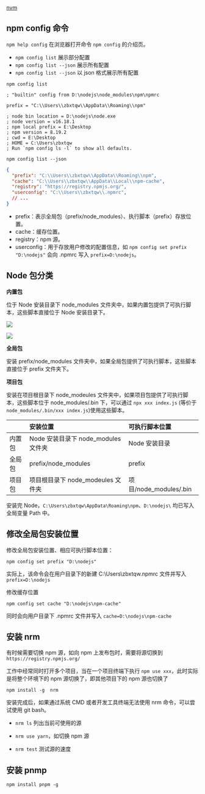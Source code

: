 [nvm](https://github.com/coreybutler/nvm-windows)

## npm config 命令

`npm help config` 在浏览器打开命令 `npm config` 的介绍页。

- `npm config list` 展示部分配置
- `npm config list --json` 展示所有配置
- `npm config list --json` 以 json 格式展示所有配置

`npm config list`

```
; "builtin" config from D:\nodejs\node_modules\npm\npmrc

prefix = "C:\\Users\\zbxtqw\\AppData\\Roaming\\npm"

; node bin location = D:\nodejs\node.exe
; node version = v16.18.1
; npm local prefix = E:\Desktop
; npm version = 8.19.2
; cwd = E:\Desktop
; HOME = C:\Users\zbxtqw
; Run `npm config ls -l` to show all defaults.
```

`npm config list --json`

```json
{
  "prefix": "C:\\Users\\zbxtqw\\AppData\\Roaming\\npm",
  "cache": "C:\\Users\\zbxtqw\\AppData\\Local\\npm-cache",
  "registry": "https://registry.npmjs.org/",
  "userconfig": "C:\\Users\\zbxtqw\\.npmrc",
  // ...
}
```

- prefix：表示全局包（prefix/node_modules）、执行脚本（prefix）存放位置。
- cache：缓存位置。
- registry：npm 源。
- userconfig：用于存放用户修改的配置信息，如 `npm config set prefix "D:\nodejs"` 会向 .npmrc 写入 `prefix=D:\nodejs`。

## Node 包分类

**内置包**

位于 Node 安装目录下 node_modules 文件夹中，如果内置包提供了可执行脚本，这些脚本直接位于 Node 安装目录下。

![](/images/20230719/13.png)

![](/images/20230719/14.png)

**全局包**

安装 prefix/node_modules 文件夹中，如果全局包提供了可执行脚本，这些脚本直接位于 prefix 文件夹下。

**项目包**

安装在项目根目录下 node_modeules 文件夹中，如果项目包提供了可执行脚本，这些脚本位于 node_modules/.bin 下，可以通过 `npx xxx index.js` (等价于 `node_modules/.bin/xxx index.js`)使用这些脚本。

|| 安装位置 | 可执行脚本位置|
|:--|:--|:--|
|内置包|Node 安装目录下 node_modules 文件夹|Node 安装目录|
|全局包|prefix/node_modules|prefix|
|项目包|项目根目录下 node_modeules 文件夹|项目/node_modules/.bin|

安装完 Node，`C:\Users\zbxtqw\AppData\Roaming\npm`、`D:\nodejs\` 均已写入全局变量 Path 中。

## 修改全局包安装位置

修改全局包安装位置、相应可执行脚本位置：

`npm config set prefix "D:\nodejs"`

实际上，该命令会在用户目录下的新建 C:\Users\zbxtqw\.npmrc 文件并写入 `prefix=D:\nodejs`

修改缓存位置

`npm config set cache "D:\nodejs\npm-cache"`

同时会向用户目录下 .npmrc 文件并写入 `cache=D:\nodejs\npm-cache`

## 安装 nrm

有时候需要切换 npm 源，如向 npm 上发布包时，需要将源切换到 `https://registry.npmjs.org/`

工作中经常同时打开多个项目，当在一个项目终端下执行 `npm use xxx`，此时实际是将整个环境下的 npm 源切换了，即其他项目下的 npm 源也切换了

`npm install -g  nrm`

安装完成后，如果通过系统 CMD 或者开发工具终端无法使用 nrm 命令，可以尝试使用 git bash。

- `nrm ls` 列出当前可使用的源

- `nrm use yarn`，如切换 npm 源

- `nrm test` 测试源的速度

## 安装 pnmp

`npm install pnpm -g`

